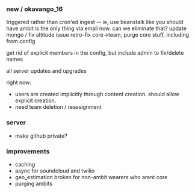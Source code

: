 ### new / okavango_16

triggered rather than cron'ed ingest -- ie, use beanstalk like you should have
ambit is the only thing via email now. can we eliminate that?
update mongo / fix altitude issue
retro-fix core->team, purge core stuff, including from config

get rid of explicit members in the config, but include admin to fix/delete names

all server updates and upgrades

right now:
- users are created implicitly through content creation. should allow explicit creation.
- need team deletion / reassignment


### server
- make github private?

### improvements
- caching
- async for soundcloud and twilio
- geo_estimation broken for non-ambit wearers who arent core
- purging ambits